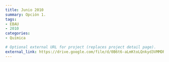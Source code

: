 ```yaml
---
title: Junio 2010
summary: Opción 1.
tags:
- EBAU
- 2010
categories:
- Química

# Optional external URL for project (replaces project detail page).
external_link: https://drive.google.com/file/d/0B6t6-aLmKtoLQnkyd3VMMDRhaFU/view
---
```

